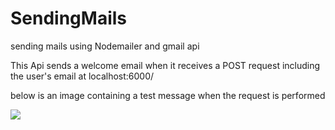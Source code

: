 # SendingMails
sending mails using Nodemailer and gmail api


This Api sends a welcome email when it receives a POST request including the user's email at localhost:6000/

below is an image containing a test message when the request is performed


<img src='emailscreenshot'>
